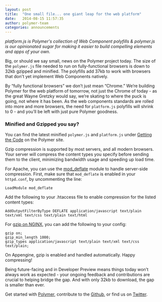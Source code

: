 ```yaml
---
layout: post
title:  "One small file... one giant leap for the web platform"
date:   2014-08-15 11:57:35
author: polymer-team
categories: announcements
---
```

_platform.js is Polymer's collection of Web Component polyfills & polymer.js is our opinionated sugar for making it easier to build compelling elements and apps of your own._

Big, or should we say small, news on the Polymer project today. The size of the `polymer.js` file needed to run on fully-functional browsers is down to 32kb gzipped and minified.  The polyfills add 37kb to work with browsers that don't yet implement Web Components natively.
 
By “fully functional browsers” we don’t just mean “Chrome.”  We’re building Polymer for the web platform of tomorrow, not just the Chrome of today - as the great Wayne Gretzky would say, we’re skating to where the puck is going, not where it has been. As the web components standards are rolled into more and more browsers, the need for `platform.js` polyfills will shrink to 0 - and you’ll be left with just pure Polymer goodness.

### Minified and Gzipped you say?

You can find the latest minified `polymer.js` and `platform.js` under [Getting the Code](http://www.polymer-project.org/docs/start/getting-the-code.html) on the Polymer site.

Gzip compression is supported by most servers, and all modern browsers. Your server will compress the content types you specify before sending them to the client, minimizing bandwidth usage and speeding up load time.

For Apache, you can use the [mod_deflate](http://httpd.apache.org/docs/2.2/mod/mod_deflate.html) module to handle server-side compression. First, make sure that `mod_deflate` is enabled in your `httpd.conf`, by uncommenting the line:

    LoadModule mod_deflate

Add the following to your .htaccess file to enable compression for the listed content types:

    AddOutputFilterByType DEFLATE application/javascript text/plain text/xml text/css text/plain text/html

For [gzip on NGINX](http://nginx.org/en/docs/http/ngx_http_gzip_module.html), you can add the following to your config:

    gzip on;
    gzip_min_length 1000;
    gzip_types application/javascript text/plain text/xml text/css text/plain;

On Appengine, gzip is enabled and handled automatically. Happy compressing!

Being future-facing and in Developer Preview means things today won’t always work as expected - your ongoing feedback and contributions are crucial to helping bridge the gap. And with only 32kb to download, the gap is smaller than ever.
 
Get started with [Polymer](http://polymer-project.org), contribute to the [Github](https://github.com/Polymer), or find us on [Twitter](https://twitter.com/Polymer).

